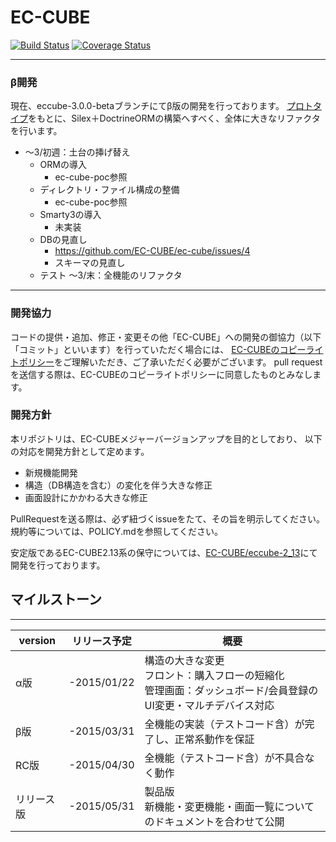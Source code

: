 # EC-CUBE
[![Build Status](https://travis-ci.org/EC-CUBE/ec-cube.svg)](https://travis-ci.org/EC-CUBE/ec-cube)
[![Coverage Status](https://img.shields.io/coveralls/EC-CUBE/ec-cube.svg)](https://coveralls.io/r/EC-CUBE/ec-cube)

* * * * * * * * * * * * * * * * * * * *
### β開発

現在、eccube-3.0.0-betaブランチにてβ版の開発を行っております。
[プロトタイプ](https://github.com/shinichi-takahashi/ec-cube-poc)をもとに、Silex＋DoctrineORMの構築へすべく、全体に大きなリファクタを行います。

* ～3/初週：土台の挿げ替え
  + ORMの導入
    - ec-cube-poc参照
  + ディレクトリ・ファイル構成の整備
    - ec-cube-poc参照
  + Smarty3の導入
    - 未実装
  + DBの見直し
    - https://github.com/EC-CUBE/ec-cube/issues/4
    - スキーマの見直し
  + テスト
～3/末：全機能のリファクタ

* * * * * * * * * * * * * * * * * * * *
### 開発協力

コードの提供・追加、修正・変更その他「EC-CUBE」への開発の御協力（以下「コミット」といいます）を行っていただく場合には、
[EC-CUBEのコピーライトポリシー](https://github.com/EC-CUBE/ec-cube/blob/50de4ac511ab5a5577c046b61754d98be96aa328/LICENSE.txt)をご理解いただき、ご了承いただく必要がございます。
pull requestを送信する際は、EC-CUBEのコピーライトポリシーに同意したものとみなします。


### 開発方針

本リポジトリは、EC-CUBEメジャーバージョンアップを目的としており、
以下の対応を開発方針として定めます。

* 新規機能開発
* 構造（DB構造を含む）の変化を伴う大きな修正
* 画面設計にかかわる大きな修正

PullRequestを送る際は、必ず紐づくissueをたて、その旨を明示してください。
規約等については、POLICY.mdを参照してください。

安定版であるEC-CUBE2.13系の保守については、[EC-CUBE/eccube-2_13](https://github.com/EC-CUBE/eccube-2_13/)にて開発を行っております。

## マイルストーン
* * * * * * * * * * * * * * * * * * * *
|   version  | リリース予定 |                                                         概要                                                         |
|------------|--------------|----------------------------------------------------------------------------------------------------------------------|
| α版       | -2015/01/22  | 構造の大きな変更<br>フロント：購入フローの短縮化<br>管理画面：ダッシュボード/会員登録のUI変更・マルチデバイス対応    |
| β版       | -2015/03/31  | 全機能の実装（テストコード含）が完了し、正常系動作を保証                                                             |
| RC版       | -2015/04/30  | 全機能（テストコード含）が不具合なく動作                                                                             |
| リリース版 | -2015/05/31  | 製品版<br>新機能・変更機能・画面一覧についてのドキュメントを合わせて公開                                             |
